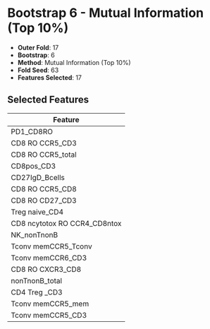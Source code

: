 # Bootstrap 6 - Mutual Information (Top 10%)

- **Outer Fold**: 17
- **Bootstrap**: 6
- **Method**: Mutual Information (Top 10%)
- **Fold Seed**: 63
- **Features Selected**: 17

## Selected Features

| Feature |
|---------|
| PD1_CD8RO |
| CD8 RO CCR5_CD3 |
| CD8 RO CCR5_total |
| CD8pos_CD3 |
| CD27IgD_Bcells |
| CD8 RO CCR5_CD8 |
| CD8 RO CD27_CD3 |
| Treg naive_CD4 |
| CD8 ncytotox RO CCR4_CD8ntox |
| NK_nonTnonB |
| Tconv memCCR5_Tconv |
| Tconv memCCR6_CD3 |
| CD8 RO CXCR3_CD8 |
| nonTnonB_total |
| CD4 Treg _CD3 |
| Tconv memCCR5_mem |
| Tconv memCCR5_CD3 |
